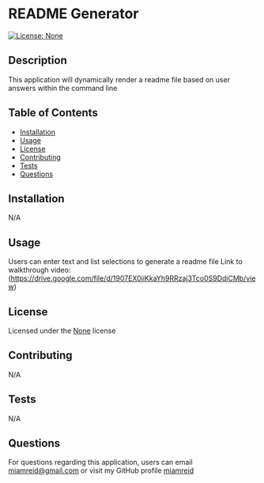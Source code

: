 
# README Generator

[![License: None](https://img.shields.io/badge/License-none-green.svg)](https://spdx.org/licenses/Unlicense.html)

## Description
This application will dynamically render a readme file based on user answers within the command line

## Table of Contents
- [Installation](#Installation)
- [Usage](#Usage)
- [License](#License)
- [Contributing](#Contributing)
- [Tests](#Tests)
- [Questions](#Questions)

## Installation
N/A

## Usage
Users can enter text and list selections to generate a readme file
Link to walkthrough video: (https://drive.google.com/file/d/1907EX0iiKkaYh9RRzaj3Tco0S9DdiCMb/view)

## License
Licensed under the [None](https://spdx.org/licenses/Unlicense.html) license

## Contributing
N/A

## Tests
N/A

## Questions
For questions regarding this application, users can email [miamreid@gmail.com](mailto:miamreid@gmail.com) or visit my GitHub profile [miamreid](https://github.com/miamreid)
        
